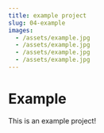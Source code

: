 ```yaml
---
title: example project
slug: 04-example
images:
  - /assets/example.jpg
  - /assets/example.jpg
  - /assets/example.jpg
  - /assets/example.jpg
---
```


# Example

This is an example project!
